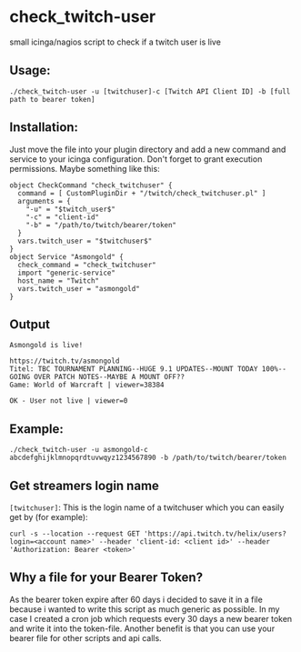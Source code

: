 # check_twitch-user
small icinga/nagios script to check if a twitch user is live

## Usage: 

```./check_twitch-user -u [twitchuser]-c [Twitch API Client ID] -b [full path to bearer token]```

## Installation:
Just move the file into your plugin directory and add a new command and service to your icinga configuration. Don't forget to grant execution permissions. 
Maybe something like this: 
```
object CheckCommand "check_twitchuser" {
  command = [ CustomPluginDir + "/twitch/check_twitchuser.pl" ]
  arguments = {
    "-u" = "$twitch_user$"
    "-c" = "client-id"
    "-b" = "/path/to/twitch/bearer/token"
  }
  vars.twitch_user = "$twitchuser$"
}
object Service "Asmongold" {
  check_command = "check_twitchuser"
  import "generic-service"
  host_name = "Twitch"
  vars.twitch_user = "asmongold"
}
```

## Output
```
Asmongold is live!

https://twitch.tv/asmongold
Titel: TBC TOURNAMENT PLANNING--HUGE 9.1 UPDATES--MOUNT TODAY 100%--GOING OVER PATCH NOTES--MAYBE A MOUNT OFF??
Game: World of Warcraft | viewer=38384
```
```
OK - User not live | viewer=0
```

## Example:

```./check_twitch-user -u asmongold-c abcdefghijklmnopqrdtuvwqyz1234567890 -b /path/to/twitch/bearer/token```

## Get streamers login name
```[twitchuser]```:
This is the login name of a twitchuser which you can easily get by (for example): 

```
curl -s --location --request GET 'https://api.twitch.tv/helix/users?login=<account name>' --header 'client-id: <client id>' --header 'Authorization: Bearer <token>'
```

## Why a file for your Bearer Token? 
As the bearer token expire after 60 days i decided to save it in a file because i wanted to write this script as much generic as possible. 
In my case I created a cron job which requests every 30 days a new bearer token and write it into the token-file. Another benefit is that you can use your bearer file for other scripts and api calls. 


